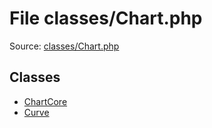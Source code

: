 File classes/Chart.php
=========

Source: [classes/Chart.php](https://github.com/PrestaShop/PrestaShop/blob/1.6.1.2/classes/Chart.php)


Classes
-------

* [ChartCore](class.ChartCore.md)
* [Curve](class.Curve.md)

